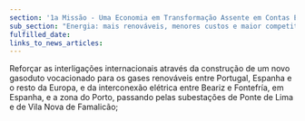 ```yaml
---
section: '1a Missão - Uma Economia em Transformação Assente em Contas Equilibradas'
sub_section: "Energia: mais renováveis, menores custos e maior competitividade"
fulfilled_date:
links_to_news_articles:
---
```


Reforçar as interligações internacionais através da construção de um novo gasoduto vocacionado para os gases renováveis entre Portugal, Espanha e o resto da Europa, e da interconexão elétrica entre Beariz e Fontefría, em Espanha, e a zona do Porto, passando pelas subestações de Ponte de Lima e de Vila Nova de Famalicão;